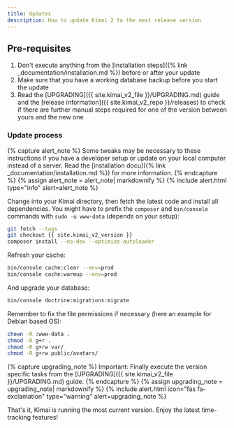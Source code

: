 ```yaml
---
title: Updates
description: How to update Kimai 2 to the next release version
---
```


## Pre-requisites

1. Don't execute anything from the [installation steps]({% link _documentation/installation.md %}) before or after your update
2. Make sure that you have a working database backup before you start the update
3. Read the [UPGRADING]({{ site.kimai_v2_file }}/UPGRADING.md) guide and the [release information]({{ site.kimai_v2_repo }}/releases) to check if there are further manual steps required for one of the version between yours and the new one 

### Update process 

{% capture alert_note %}
Some tweaks may be necessary to these instructions if you have a developer setup or update on your local computer 
instead of a server. Read the [installation docu]({% link _documentation/installation.md %}) for more information.
{% endcapture %}
{% assign alert_note = alert_note| markdownify %}
{% include alert.html type="info" alert=alert_note %} 

Change into your Kimai directory, then fetch the latest code and install all dependencies.
You might have to prefix the `composer` and `bin/console` commands with `sudo -u www-data` (depends on your setup):

```bash
git fetch --tags
git checkout {{ site.kimai_v2_version }}
composer install --no-dev --optimize-autoloader
```

Refresh your cache:
```bash
bin/console cache:clear --env=prod
bin/console cache:warmup --env=prod
```

And upgrade your database:

```bash
bin/console doctrine:migrations:migrate
```

Remember to fix the file permissions if necessary (here an example for Debian based OS):
```bash
chown -R :www-data .
chmod -R g+r .
chmod -R g+rw var/
chmod -R g+rw public/avatars/
```

{% capture upgrading_note %}
Important: Finally execute the version specific tasks from the [UPGRADING]({{ site.kimai_v2_file }}/UPGRADING.md) guide.
{% endcapture %}
{% assign upgrading_note = upgrading_note| markdownify %}
{% include alert.html icon="fas fa-exclamation" type="warning" alert=upgrading_note %}

That's it, Kimai is running the most current version. Enjoy the latest time-tracking features!
